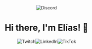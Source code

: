 <div align="center">
   <img alt="Discord" src="./storm/1.gif" />
 </div>
 
<h1 align="center"> Hi there, I'm Elías! 👋</h1> 

<div align="center"><a href="https://www.twitch.tv/e_liazzzzz" target="_blank" style="text-decoration:none;"><img alt="Twitch" src="https://img.shields.io/badge/Twitch-9146FF?style=for-the-badge&logo=Twitch&logoColor=white" /></a><a href="https://www.linkedin.com/in/elias-mb-440ba2308/" target="_blank" style="text-decoration:none;"><img alt="LinkedIn" src="https://img.shields.io/badge/LinkedIn-0077B5?style=for-the-badge&logo=Linkedin&logoColor=white" /></a><a href="https://www.tiktok.com/@e_liazzzzz" target="_blank" style="text-decoration:none;"><img alt="TikTok" src="https://img.shields.io/badge/TikTok-000000?style=for-the-badge&logo=TikTok&logoColor=white" /></a></div>
